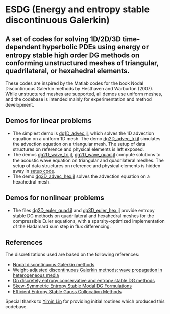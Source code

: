 # ESDG (Energy and entropy stable discontinuous Galerkin)
## A set of codes for solving 1D/2D/3D time-dependent hyperbolic PDEs using energy or entropy stable high order DG methods on conforming unstructured meshes of triangular, quadrilateral, or hexahedral elements.

These codes are inspired by the Matlab codes for the book Nodal Discontinuous Galerkin methods by Hesthaven and Warburton (2007).  While unstructured meshes are supported, all demos use uniform meshes, and the codebase is intended mainly for experimentation and method development.

## Demos for linear problems
- The simplest demo is [dg1D_advec.jl](https://github.com/jlchan/JuliaDG/blob/master/examples/dg1D_advec.jl), which solves the 1D advection equation on a uniform 1D mesh. The demo [dg2D_advec_tri.jl](https://github.com/jlchan/JuliaDG/blob/master/examples/dg2D_advec_tri.jl) simulates the advection equation on a triangular mesh. The setup of data structures on reference and physical elements is left exposed. 
- The demos [dg2D_wave_tri.jl](https://github.com/jlchan/JuliaDG/blob/master/examples/dg2D_wave_tri.jl), [dg2D_wave_quad.jl](https://github.com/jlchan/JuliaDG/blob/master/examples/dg2D_wave_quad.jl) compute solutions to the acoustic wave equation on triangular and quadrilateral meshes. The setup of data structures on reference and physical elements is hidden away in [setup code](https://github.com/jlchan/JuliaDG/blob/master/src/SetupDG.jl).
- The demo [dg3D_advec_hex.jl](https://github.com/jlchan/JuliaDG/blob/master/examples/dg3D_advec_hex.jl) solves the advection equation on a hexahedral mesh. 

## Demos for nonlinear problems
- The files [dg2D_euler_quad.jl](https://github.com/jlchan/JuliaDG/blob/master/examples/dg2D_euler_quad.jl) and [dg3D_euler_hex.jl](https://github.com/jlchan/JuliaDG/blob/master/examples/dg3D_euler_hex.jl) provide entropy stable DG methods on quadrilateral and hexahedral meshes for the compressible Euler equations, with a sparsity-optimized implementation of the Hadamard sum step in flux differencing.

## References
The discretizations used are based on the following references:
- [Nodal discontinuous Galerkin methods](https://link.springer.com/book/10.1007/978-0-387-72067-8)
- [Weight-adjusted discontinuous Galerkin methods: wave propagation in heterogeneous media](https://epubs.siam.org/doi/abs/10.1137/16M1089186?casa_token=j8893ak2KVEAAAAA:wVbmLtWx3ibL03oxn_97uRt7du2cSdf-6XlkHhczsVTmHI_6ndEgHm-fe3W-CmrWKuEf7CEo_i8)
- [On discretely entropy conservative and entropy stable DG methods](https://doi.org/10.1016/j.jcp.2018.02.033)
- [Skew-Symmetric Entropy Stable Modal DG Formulations](https://doi.org/10.1007/s10915-019-01026-w)
- [Efficient Entropy Stable Gauss Collocation Methods](https://doi.org/10.1137/18M1209234)

Special thanks to [Yimin Lin](https://github.com/yiminllin) for providing initial routines which produced this codebase.

<!-- - [On discretely entropy stable weight-adjusted DG methods: curvilinear meshes](https://doi.org/10.1016/j.jcp.2018.11.010)-->
<!-- using Pkg
Pkg.add("Revise")
Pkg.add("Plots")
Pkg.add("PyPlot")
Pkg.add("SpecialFunctions")
Pkg.add("Documenter")

?[Module/Function name] for documentation -->
